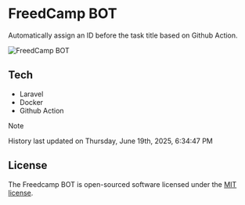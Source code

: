 # FreedCamp BOT

Automatically assign an ID before the task title based on Github Action.

![FreedCamp BOT](https://repository-images.githubusercontent.com/737932867/7d34798b-2680-471c-b089-a78a718d3d6a)

## Tech

- Laravel
- Docker
- Github Action

> [!NOTE]  
> History last updated on Thursday, June 19th, 2025, 6:34:47 PM

## License

The Freedcamp BOT is open-sourced software licensed under the [MIT license](https://opensource.org/licenses/MIT).
